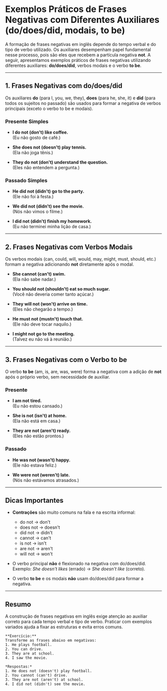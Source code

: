 
# Exemplos Práticos de Frases Negativas com Diferentes Auxiliares (do/does/did, modais, to be)

A formação de frases negativas em inglês depende do tempo verbal e do tipo de verbo utilizado. Os auxiliares desempenham papel fundamental nesse processo, pois são eles que recebem a partícula negativa **not**. A seguir, apresentamos exemplos práticos de frases negativas utilizando diferentes auxiliares: **do/does/did**, verbos modais e o verbo **to be**.

---

## 1. Frases Negativas com **do/does/did**

Os auxiliares **do** (para I, you, we, they), **does** (para he, she, it) e **did** (para todos os sujeitos no passado) são usados para formar a negativa de verbos principais (exceto o verbo to be e modais).

### Presente Simples

- **I do not (don't) like coffee.**  
  (Eu não gosto de café.)

- **She does not (doesn't) play tennis.**  
  (Ela não joga tênis.)

- **They do not (don't) understand the question.**  
  (Eles não entendem a pergunta.)

### Passado Simples

- **He did not (didn't) go to the party.**  
  (Ele não foi à festa.)

- **We did not (didn't) see the movie.**  
  (Nós não vimos o filme.)

- **I did not (didn't) finish my homework.**  
  (Eu não terminei minha lição de casa.)

---

## 2. Frases Negativas com Verbos Modais

Os verbos modais (can, could, will, would, may, might, must, should, etc.) formam a negativa adicionando **not** diretamente após o modal.

- **She cannot (can't) swim.**  
  (Ela não sabe nadar.)

- **You should not (shouldn't) eat so much sugar.**  
  (Você não deveria comer tanto açúcar.)

- **They will not (won't) arrive on time.**  
  (Eles não chegarão a tempo.)

- **He must not (mustn't) touch that.**  
  (Ele não deve tocar naquilo.)

- **I might not go to the meeting.**  
  (Talvez eu não vá à reunião.)

---

## 3. Frases Negativas com o Verbo **to be**

O verbo **to be** (am, is, are, was, were) forma a negativa com a adição de **not** após o próprio verbo, sem necessidade de auxiliar.

### Presente

- **I am not tired.**  
  (Eu não estou cansado.)

- **She is not (isn't) at home.**  
  (Ela não está em casa.)

- **They are not (aren't) ready.**  
  (Eles não estão prontos.)

### Passado

- **He was not (wasn't) happy.**  
  (Ele não estava feliz.)

- **We were not (weren't) late.**  
  (Nós não estávamos atrasados.)

---

## Dicas Importantes

- **Contrações** são muito comuns na fala e na escrita informal:  
  - do not → don't  
  - does not → doesn't  
  - did not → didn't  
  - cannot → can't  
  - is not → isn't  
  - are not → aren't  
  - will not → won't

- O verbo principal **não** é flexionado na negativa com do/does/did.  
  Exemplo: *She doesn't likes* (errado) → *She doesn't like* (correto).

- O verbo **to be** e os modais **não** usam do/does/did para formar a negativa.

---

## Resumo

A construção de frases negativas em inglês exige atenção ao auxiliar correto para cada tempo verbal e tipo de verbo. Praticar com exemplos variados ajuda a fixar as estruturas e evita erros comuns.

```
**Exercício:**  
Transforme as frases abaixo em negativas:  
1. He plays football.  
2. You can drive.  
3. They are at school.  
4. I saw the movie.  

*Respostas:*  
1. He does not (doesn't) play football.  
2. You cannot (can't) drive.  
3. They are not (aren't) at school.  
4. I did not (didn't) see the movie.
```
```